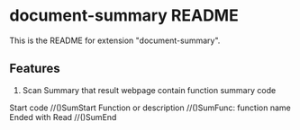 # document-summary README

This is the README for  extension "document-summary".

## Features
1. Scan Summary that result webpage contain function summary code 

Start code //()SumStart
Function or description //()SumFunc: function name
Ended with Read //()SumEnd
